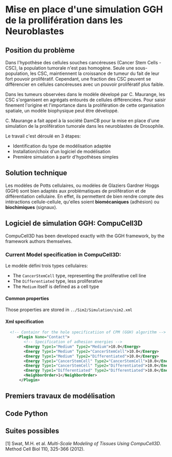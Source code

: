 # Mise en place d'une simulation GGH de la prollifération dans les Neuroblastes

## Position du problème


Dans l'hypothèse des cellules souches cancéreuses (Cancer Stem Cells - CSC), la
population tumorale n'est pas homogène. Seule une sous-population, les CSC,
maintiennent la croissance de tumeur du fait de leur fort pouvoir prolifératif.
Cependant, une fraction des CSC peuvent se différencier en cellules cancéreuses
avec un pouvoir prolifératif plus faible.

Dans les tumeurs observées dans le modèle dévelopé par C. Maurange, les CSC
s'organisent en agrégats entourés de cellules différenciées. Pour saisir
finement l'origine et l'importance dans la prolifération de cette organisation
spatiale, un modèle biophysique peut être développé.

C. Maurange a fait appel à la société DamCB pour la mise en place d'une
simulation de la prolifération tumorale dans les neuroblastes de Drosophile.

Le travail c'est déroulé en 3 étapes:

* Identification du type de modélisation adaptée
* Installation/choix d'un logiciel de modélisation
* Première simulation à partir d'hypothèses simples

## Solution technique


Les modèles de Potts cellulaires, ou modèles de Glaziers Gardner Hoggs (GGH)
sont bien adaptés aux problématiques de prolifération et de différentiation
cellulaire. En effet, ils permettent de bien rendre compte des intéractions
cellule-cellule, qu'elles soient **biomécaniques** (adhésion) ou
**biochimiques** (signaux).


## Logiciel de simulation GGH: CompuCell3D

CompuCell3D has been developed exactly with the GGH framework, by the framework
authors themselves.

### Current Model specification in CompuCell3D:

Le modèle défini trois types cellulaires:

* The `CancerStemCell` type, representing the proliferative cell line
* The `Differentiated` type, less proliferative
* The `Medium` itself is defined as a cell type

#### Common properties

Those properties are stored in `../Sim2/Simulation/sim2.xml`


#### Xml specification


```xml
  <!-- Containr for the hole specificatiion of CPM (GGH) algorithm -->
     <Plugin Name="Contact">
        <!-- Specification of adhesion energies -->
        <Energy Type1="Medium" Type2="Medium">10.0</Energy>
        <Energy Type1="Medium" Type2="CancerStemCell">10.0</Energy>
        <Energy Type1="Medium" Type2="Differentiated">10.0</Energy>
        <Energy Type1="CancerStemCell" Type2="CancerStemCell">10.0</Energy>
        <Energy Type1="CancerStemCell" Type2="Differentiated">10.0</Energy>
        <Energy Type1="Differentiated" Type2="Differentiated">10.0</Energy>
        <NeighborOrder>1</NeighborOrder>
      </Plugin>
```


## Premiers travaux de modélisation


## Code Python

## Suites possibles



[1] Swat, M.H. et al. _Multi-Scale Modeling of Tissues Using CompuCell3D_.
Method Cell Biol 110, 325-366 (2012).
